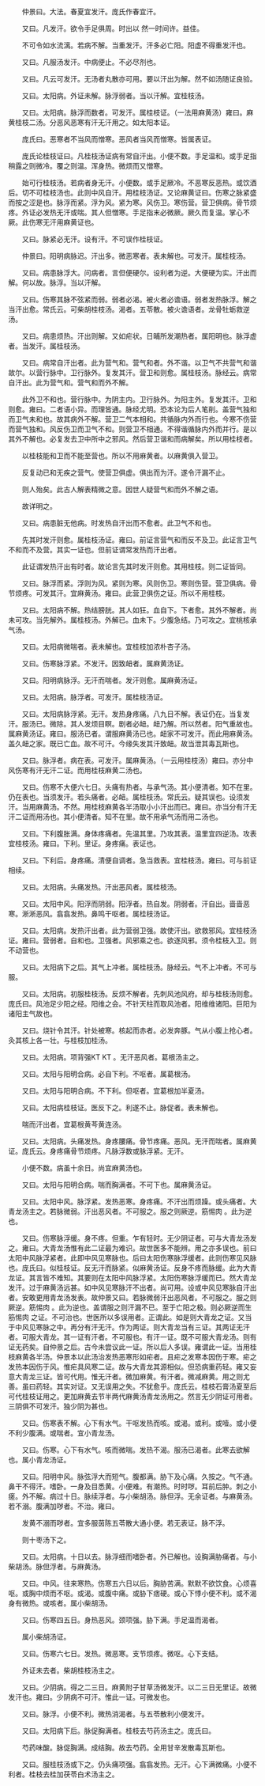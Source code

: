 <!-- { "loadSidebar": true } -->

　　仲景曰。大法。春夏宜发汗。庞氏作春宜汗。

　　又曰。凡发汗。欲令手足俱周。时出以 然一时间许。益佳。

　　不可令如水流漓。若病不解。当重发汗。汗多必亡阳。阳虚不得重发汗也。

　　又曰。凡服汤发汗。中病便止。不必尽剂也。

　　又曰。凡云可发汗。无汤者丸散亦可用。要以汗出为解。然不如汤随证良验。

　　又曰。太阳病。外证未解。脉浮弱者。当以汗解。宜桂枝汤。

　　又曰。太阳病。脉浮而数者。可发汗。属桂枝证。（一法用麻黄汤）雍曰。麻黄桂枝二汤。分恶风恶寒有汗无汗用之。如太阳本证。

　　庞氏曰。恶寒者不当风而憎寒。恶风者当风而憎寒。皆属表证。

　　庞氏论桂枝证曰。凡桂枝汤证病有常自汗出。小便不数。手足温和。或手足指稍露之则微冷。覆之则温。浑身热。微烦而又憎寒。

　　始可行桂枝汤。若病者身无汗。小便数。或手足厥冷。不恶寒反恶热。或饮酒后。切不可桂枝汤也。此则中风自汗。用桂枝汤证。又论麻黄证曰。伤寒之脉紧盛而按之涩是也。脉浮而紧。浮为风。紧为寒。风伤卫。寒伤营。营卫俱病。骨节烦疼。外证必发热无汗或喘。其人但憎寒。手足指末必微厥。厥久而复温。掌心不厥。此伤寒无汗用麻黄证也。

　　又曰。脉紧必无汗。设有汗。不可误作桂枝证。

　　仲景曰。阳明病脉迟。汗出多。微恶寒者。表未解也。可发汗。属桂枝汤。

　　又曰。病患脉浮大。问病者。言但便硬尔。设利者为逆。大便硬为实。汗出而解。何以故。脉浮。当以汗解。

　　又曰。伤寒其脉不弦紧而弱。弱者必渴。被火者必谵语。弱者发热脉浮。解之当汗出愈。常氏云。可柴胡桂枝汤。渴者。五苓散。被火谵语者。龙骨牡蛎救逆汤。

　　又曰。病患烦热。汗出则解。又如疟状。日晡所发潮热者。属阳明也。脉浮虚者。当发汗。属桂枝汤。

　　又曰。病常自汗出者。此为营气和。营气和者。外不谐。以卫气不共营气和谐故尔。以营行脉中。卫行脉外。复发其汗。营卫和则愈。属桂枝汤。脉经云。病常自汗出。此为营气和。营气和而外不解。

　　此外卫不和也。营行脉中。为阴主内。卫行脉外。为阳主外。复发其汗。卫和则愈。雍曰。二者语小异。而理皆通。脉经尤明。恐本论为后人笔削。盖营气独和而卫气未和也。故其病外不解。营卫二气本相和。共循脉内外而行也。今寒不伤营而营气独和。风反伤卫而卫气不和。则营卫不相通。不得谐循脉内外而并行。是以其外不解也。必复发去卫中所中之邪风。然后营卫谐和而病解矣。所以用桂枝者。

　　以桂枝能和卫而不能至营也。所以不用麻黄者。以麻黄俱入营卫。

　　反复动已和无疾之营气。使营卫俱虚。俱出而为汗。遂令汗漏不止。

　　则人殆矣。此古人解表精微之意。因世人疑营气和而外不解之语。

　　故详明之。

　　又曰。病患脏无他病。时发热自汗出而不愈者。此卫气不和也。

　　先其时发汗则愈。属桂枝汤证。雍曰。前证言营气和而反不及卫。此证言卫气不和而不及营。其实一证也。但前证谓常发热而汗出者。

　　此证谓发热汗出有时者。故论言先其时发汗则愈。其用桂枝。则二证皆同。

　　又曰。脉浮而紧。浮则为风。紧则为寒。风则伤卫。寒则伤营。营卫俱病。骨节烦疼。可发其汗。宜麻黄汤。雍曰。此营卫俱伤之证。所以不用桂枝。

　　又曰。太阳病不解。热结膀胱。其人如狂。血自下。下者愈。其外不解者。尚未可攻。当先解外。属桂枝汤。外解已。血未下。少腹急结。乃可攻之。宜桃核承气汤。

　　又曰。太阳病微喘者。表未解也。宜桂枝加浓朴杏子汤。

　　又曰。伤寒脉浮紧。不发汗。因致衄者。属麻黄汤证。

　　又曰。阳明病脉浮。无汗而喘者。发汗则愈。属麻黄汤证。

　　又曰。太阳病。脉浮者。可发汗。属桂枝汤证。

　　又曰。太阳病脉浮紧。无汗。发热身疼痛。八九日不解。表证仍在。当复发汗。服汤已。微除。其人发烦目瞑。剧者必衄。衄乃解。所以然者。阳气重故也。属麻黄汤证。雍曰。服汤已者。谓服麻黄汤已也。衄家不可发汗。而此用麻黄汤。盖久衄之家。既已亡血。故不可汗。今缘失发其汗致衄。故当泄其毒瓦斯也。

　　又曰。脉浮者。病在表。可发汗。属麻黄汤。（一云用桂枝汤）雍曰。亦分中风伤寒有汗无汗二证。而用桂枝麻黄二汤也。

　　又曰。伤寒不大便六七日。头痛有热者。与承气汤。其小便清者。知不在里。仍在表也。当须发汗。若头痛者。必衄。属桂枝汤。常氏云。疑其误也。设须发汗。当用麻黄汤。不然。用桂枝麻黄各半汤取小小汗出而已。雍曰。亦当分有汗无汗二证而用汤也。其小便清者。知不在里。故不用承气汤而用二汤也。

　　又曰。下利腹胀满。身体疼痛者。先温其里。乃攻其表。温里宜四逆汤。攻表宜桂枝汤。雍曰。下利。里证。身疼痛。表证也。

　　又曰。下利后。身疼痛。清便自调者。急当救表。宜桂枝汤。雍曰。可与前证相续。

　　又曰。太阳病。头痛发热。汗出恶风者。属桂枝汤。

　　又曰。太阳中风。阳浮而阴弱。阳浮者。热自发。阴弱者。汗自出。啬啬恶寒。淅淅恶风。翕翕发热。鼻鸣干呕者。属桂枝汤证。

　　又曰。太阳病。发热汗出者。此为营弱卫强。故使汗出。欲救邪风。宜桂枝汤证。雍曰。营弱者。自和也。卫强者。风邪乘之也。欲逐风邪。须令桂枝入卫。则不动营也。

　　又曰。太阳病下之后。其气上冲者。属桂枝汤。脉经云。气不上冲者。不可与服。

　　又曰。太阳病。初服桂枝汤。反烦不解者。先刺风池风府。却与桂枝汤则愈。庞氏曰。风池足少阳之经。阳维之会。不针天柱而取风池者。阳维维诸阳。巨阳为诸阳主气故也。

　　又曰。烧针令其汗。针处被寒。核起而赤者。必发奔豚。气从小腹上抢心者。灸其核上各一壮。与桂枝加桂汤。

　　又曰。太阳病。项背强KT KT 。无汗恶风者。葛根汤主之。

　　又曰。太阳与阳明合病。必自下利。不呕者。属葛根汤。

　　又曰。太阳与阳明合病。不下利。但呕者。宜葛根加半夏汤。

　　又曰。太阳病桂枝证。医反下之。利遂不止。脉促者。表未解也。

　　喘而汗出者。宜葛根黄芩黄连汤。

　　又曰。太阳病。头痛发热。身疼腰痛。骨节疼痛。恶风。无汗而喘者。属麻黄证。庞氏云。身疼痛骨节烦疼。凡脉浮数或脉浮紧。无汗。

　　小便不数。病虽十余日。尚宜麻黄汤也。

　　又曰。太阳与阳明合病。喘而胸满者。不可下也。属麻黄汤证。

　　又曰。太阳中风。脉浮紧。发热恶寒。身疼痛。不汗出而烦躁。或头痛者。大青龙汤主之。若脉微弱。汗出恶风者。不可服之。服之则厥逆。筋惕肉 。此为逆也。

　　又曰。伤寒脉浮缓。身不疼。但重。乍有轻时。无少阴证者。可与大青龙汤发之。雍曰。大青龙汤惟有此二证最为难识。故世医多不能辨。用之亦多误也。前曰太阳中风脉浮紧者。此即中风见寒脉也。后曰太阳伤寒脉浮缓者。此则伤寒见风脉也。庞氏曰。似桂枝证。反无汗而脉紧。似麻黄汤证。反身不疼而脉缓。此为大青龙证。其言皆不难知。其要则在太阳中风脉浮紧。太阳伤寒脉浮缓而已。然大青龙发汗。过于麻黄汤远甚。如中风见寒脉汗不出者。尚可用。设或中风见寒脉自汗出者。安敢更用青龙汤发表。故仲景又曰。若脉微弱汗出恶风者。不可服之。服之则厥逆。筋惕肉 。此为逆也。盖谓服之则汗漏不已。至于亡阳之极。则必厥逆而生筋惕肉 之证。不可治也。世医所以多误用者。正谓此。如是则大青龙之证。又当于中风见寒脉之中。再分有汗无汗。作为两证。则大青龙当有三证。其两证无汗者。可服大青龙。其一证有汗者。不可服也。有汗一证。既不可服大青龙汤。则有证无药矣。自仲景之后。古今未尝议此一证。所以后人多误。雍谓此一证。当用桂枝麻黄各半汤。仲景本以此汤治发热恶寒形如疟者。且疟之发寒本因伤于寒。疟之发热本因伤于风。惟疟具风寒二证。故与大青龙其源相似。但恐病重药轻。雍又妄意大青龙三证。皆可代用。惟无汗者。微加麻黄。有汗者。微减麻黄。用之则尤善。虽曰药轻。其实对证。又无误用之失。不犹愈乎。庞氏云。桂枝石膏汤夏至后可代桂枝证用之。更加麻黄去节半两代麻黄汤青龙汤用之。然言无少阴证可用者。三阴俱不可发汗。独少阴为甚也。

　　又曰。伤寒表不解。心下有水气。干呕发热而咳。或渴。或利。或噎。或小便不利少腹满。或喘者。宜小青龙汤。

　　又曰。伤寒。心下有水气。咳而微喘。发热不渴。服汤已渴者。此寒去欲解也。属小青龙汤证。

　　又曰。阳明中风。脉弦浮大而短气。腹都满。胁下及心痛。久按之。气不通。鼻干不得汗。嗜卧。一身及目悉黄。小便难。有潮热。时时哕。耳前后肿。刺之小瘥。外不解。病过十日。脉续浮者。与小柴胡汤。脉但浮。无余证者。与麻黄汤。若不溺。腹满加哕者。不治。雍曰。

　　发黄不溺而哕者。宜多服茵陈五苓散大通小便。若无表证。脉不浮。

　　则十枣汤下之。

　　又曰。太阳病。十日以去。脉浮细而嗜卧者。外已解也。设胸满胁痛者。与小柴胡汤。脉但浮者。与麻黄汤。

　　又曰。中风。往来寒热。伤寒五六日以后。胸胁苦满。默默不欲饮食。心烦喜呕。或胸中烦而不呕。或渴。或腹中痛。或胁下痞硬。或心下悸小便不利。或不渴身有微热。或咳者。属小柴胡汤。

　　又曰。伤寒四五日。身热恶风。颈项强。胁下满。手足温而渴者。

　　属小柴胡汤证。

　　又曰。伤寒六七日。发热。微恶寒。支节烦疼。微呕。心下支结。

　　外证未去者。柴胡桂枝汤主之。

　　又曰。少阴病。得之二三日。麻黄附子甘草汤微发汗。以二三日无里证。故微发汗也。雍曰。少阴病不可汗。惟此一证。可微发也。

　　又曰。脉浮。小便不利。微热消渴者。与五苓散利小便发汗。

　　又曰。太阳病下后。脉促胸满者。桂枝去芍药汤主之。庞氏曰。

　　芍药味酸。脉促胸满。成结胸。故去芍药。全用甘辛发散毒瓦斯也。

　　又曰。服桂枝汤或下之。仍头痛项强。翕翕发热。无汗。心下满微痛。小便不利者。桂枝去桂加茯苓白术汤主之。

